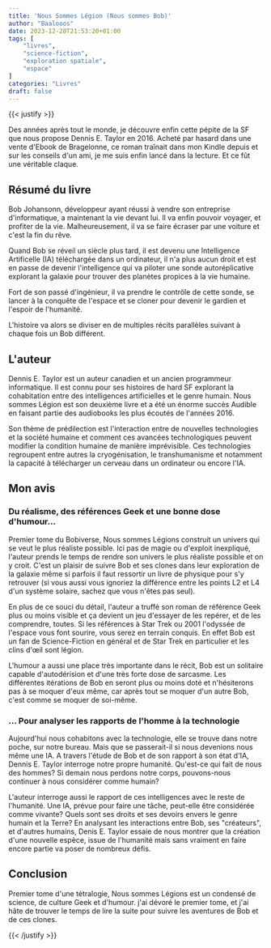 ```yaml
---
title: 'Nous Sommes Légion (Nous sommes Bob)'
author: "Baalooos"
date: 2023-12-28T21:53:20+01:00
tags: [
    "livres",
    "science-fiction",
    "exploration spatiale",
    "espace"
]
categories: "Livres"
draft: false
---
```


{{< justify >}}

Des années après tout le monde, je découvre enfin cette pépite de la SF que nous propose Dennis E. Taylor en 2016. Acheté par hasard dans une vente d'Ebook de Bragelonne, ce roman traînait dans mon Kindle depuis et sur les conseils d'un ami, je me suis enfin lancé dans la lecture. Et ce fût une véritable claque.

## Résumé du livre

Bob Johansonn, développeur ayant réussi à vendre son entreprise d'informatique, a maintenant la vie devant lui. Il va enfin pouvoir voyager, et profiter de la vie. Malheureusement, il va se faire écraser par une voiture et c'est la fin du rêve.

Quand Bob se réveil un siècle plus tard, il est devenu une Intelligence Artificelle (IA) téléchargée dans un ordinateur, il n'a plus aucun droit et est en passe de devenir l'intelligence qui va piloter une sonde autoréplicative explorant la galaxie pour trouver des planètes propices à la vie humaine.

Fort de son passé d'ingénieur, il va prendre le contrôle de cette sonde, se lancer à la conquête de l'espace et se cloner pour devenir le gardien et l'espoir de l'humanité.

L'histoire va alors se diviser en de multiples récits parallèles suivant à chaque fois un Bob différent.

## L'auteur

Dennis E. Taylor est un auteur canadien et un ancien programmeur informatique. Il est connu pour ses histoires de hard SF explorant la cohabitation entre des intelligences artificielles et le genre humain. Nous sommes Légion est son deuxième livre et a été un énorme succès Audible en faisant partie des audiobooks les plus écoutés de l'années 2016.

Son thème de prédilection est l'interaction entre de nouvelles technologies et la société humaine et comment ces avancées technologiques peuvent modifier la condition humaine de manière imprévisible. Ces technologies regroupent entre autres la cryogénisation, le transhumanisme et notamment la capacité à télécharger un cerveau dans un ordinateur ou encore l'IA.

## Mon avis

### Du réalisme, des références Geek et une bonne dose d'humour...

Premier tome du Bobiverse, Nous sommes Légions construit un univers qui se veut le plus réaliste possible. Ici pas de magie ou d'exploit inexpliqué, l'auteur prends le temps de rendre son univers le plus réaliste possible et on y croit. C'est un plaisir de suivre Bob et ses clones dans leur exploration de la galaxie même si parfois il faut ressortir un livre de physique pour s'y retrouver (si vous aussi vous ignoriez la différence entre les points L2 et L4 d'un système solaire, sachez que vous n'êtes pas seul).

En plus de ce souci du détail, l'auteur a truffé son roman de référence Geek plus ou moins visible et ça devient un jeu d'essayer de les repérer, et de les comprendre, toutes. Si les références à Star Trek ou 2001 l'odyssée de l'espace vous font sourire, vous serez en terrain conquis. En effet Bob est un fan de Science-Fiction en général et de Star Trek en particulier et les clins d'œil sont légion.

L'humour a aussi une place très importante dans le récit, Bob est un solitaire capable d'autodérision et d'une très forte dose de sarcasme. Les différentes itérations de Bob en seront plus ou moins doté et n'hésiterons pas à se moquer d'eux même, car après tout se moquer d'un autre Bob, c'est comme se moquer de soi-même.

### ... Pour analyser les rapports de l'homme à la technologie

Aujourd'hui nous cohabitons avec la technologie, elle se trouve dans notre poche, sur notre bureau. Mais que se passerait-il si nous devenions nous même une IA. A travers l'étude de Bob et de son rapport à son état d'IA, Dennis E. Taylor interroge notre propre humanité. Qu'est-ce qui fait de nous des hommes? Si demain nous perdons notre corps, pouvons-nous continuer à nous considérer comme humain?

L'auteur interroge aussi le rapport de ces intelligences avec le reste de l'humanité. Une IA, prévue pour faire une tâche, peut-elle être considérée comme vivante? Quels sont ses droits et ses devoirs envers le genre humain et la Terre? En analysant les interactions entre Bob, ses "créateurs", et d'autres humains, Denis E. Taylor essaie de nous montrer que la création d'une nouvelle espèce, issue de l'humanité mais sans vraiment en faire encore partie va poser de nombreux défis.

## Conclusion

Premier tome d'une tétralogie, Nous sommes Légions est un condensé de science, de culture Geek et d'humour. j'ai dévoré le premier tome, et j'ai hâte de trouver le temps de lire la suite pour suivre les aventures de Bob et de ces clones.

{{< /justify >}}
